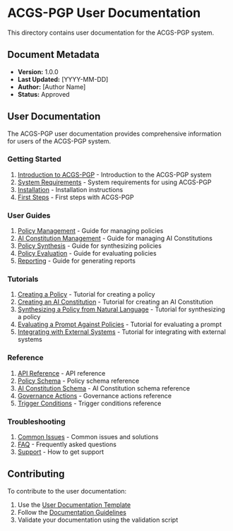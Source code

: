 # ACGS-PGP User Documentation

This directory contains user documentation for the ACGS-PGP system.

## Document Metadata

- **Version:** 1.0.0
- **Last Updated:** [YYYY-MM-DD]
- **Author:** [Author Name]
- **Status:** Approved

## User Documentation

The ACGS-PGP user documentation provides comprehensive information for users of the ACGS-PGP system.

### Getting Started

1. [Introduction to ACGS-PGP](getting-started/introduction.md) - Introduction to the ACGS-PGP system
2. [System Requirements](getting-started/requirements.md) - System requirements for using ACGS-PGP
3. [Installation](getting-started/installation.md) - Installation instructions
4. [First Steps](getting-started/first-steps.md) - First steps with ACGS-PGP

### User Guides

1. [Policy Management](guides/policy-management.md) - Guide for managing policies
2. [AI Constitution Management](guides/constitution-management.md) - Guide for managing AI Constitutions
3. [Policy Synthesis](guides/policy-synthesis.md) - Guide for synthesizing policies
4. [Policy Evaluation](guides/policy-evaluation.md) - Guide for evaluating policies
5. [Reporting](guides/reporting.md) - Guide for generating reports

### Tutorials

1. [Creating a Policy](tutorials/creating-policy.md) - Tutorial for creating a policy
2. [Creating an AI Constitution](tutorials/creating-constitution.md) - Tutorial for creating an AI Constitution
3. [Synthesizing a Policy from Natural Language](tutorials/synthesizing-policy.md) - Tutorial for synthesizing a policy
4. [Evaluating a Prompt Against Policies](tutorials/evaluating-prompt.md) - Tutorial for evaluating a prompt
5. [Integrating with External Systems](tutorials/integrating-external.md) - Tutorial for integrating with external systems

### Reference

1. [API Reference](reference/api.md) - API reference
2. [Policy Schema](reference/policy-schema.md) - Policy schema reference
3. [AI Constitution Schema](reference/constitution-schema.md) - AI Constitution schema reference
4. [Governance Actions](reference/governance-actions.md) - Governance actions reference
5. [Trigger Conditions](reference/trigger-conditions.md) - Trigger conditions reference

### Troubleshooting

1. [Common Issues](troubleshooting/common-issues.md) - Common issues and solutions
2. [FAQ](troubleshooting/faq.md) - Frequently asked questions
3. [Support](troubleshooting/support.md) - How to get support

## Contributing

To contribute to the user documentation:

1. Use the [User Documentation Template](../document_management/templates/user_documentation_template.md)
2. Follow the [Documentation Guidelines](../document_management/guidelines/document_creation.md)
3. Validate your documentation using the validation script
